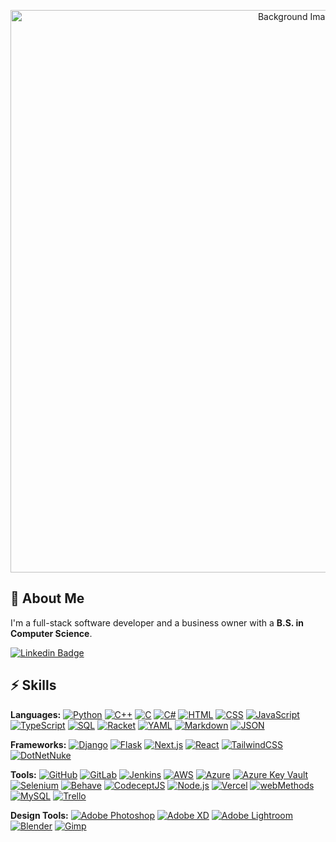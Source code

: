 <p align="center">
  <img src="https://i.ibb.co/y4VrWXz/background-Git-Hub3.jpg" alt="Background Image" width="900"/>
</p>

## 📌 About Me
I'm a full-stack software developer and a business owner with a **B.S. in Computer Science**.

[![Linkedin Badge](https://img.shields.io/badge/-GarretMook-blue?style=flat-square&logo=Linkedin&logoColor=white&link=https://www.linkedin.com/in/garretmook/)](https://www.linkedin.com/in/garretmook/)

## ⚡ Skills

**Languages:**
[![Python](https://img.shields.io/badge/-Python-black?style=flat-square&logo=Python)](#)
[![C++](https://img.shields.io/badge/-C++-00599C?style=flat-square&logo=c)](#)
[![C](https://img.shields.io/badge/-C-00599C?style=flat-square&logo=c)](#)
[![C#](https://custom-icon-badges.demolab.com/badge/C%23-%23239120.svg?logo=csharp&logoColor=white)](#)
[![HTML](https://img.shields.io/badge/HTML-%23E34F26.svg?logo=html5&logoColor=white)](#)
[![CSS](https://img.shields.io/badge/-CSS-1572B6?style=flat-square&logo=css3)](#)
[![JavaScript](https://img.shields.io/badge/-JavaScript-yellow?style=flat-square&logo=javascript)](#)
[![TypeScript](https://img.shields.io/badge/TypeScript-3178C6?logo=typescript&logoColor=fff)](#)
[![SQL](https://img.shields.io/badge/-SQL-white?style=flat-square&logo=postgresql)](#)
[![Racket](https://img.shields.io/badge/-Racket-black?style=flat-square&logo=racket)](#)
[![YAML](https://img.shields.io/badge/YAML-CB171E?logo=yaml&logoColor=fff)](#)
[![Markdown](https://img.shields.io/badge/Markdown-%23000000.svg?logo=markdown&logoColor=white)](#)
[![JSON](https://img.shields.io/badge/JSON-000?logo=json&logoColor=fff)](#)

**Frameworks:**
[![Django](https://img.shields.io/badge/Django-%23092E20.svg?logo=django&logoColor=white)](#)
[![Flask](https://img.shields.io/badge/Flask-000?logo=flask&logoColor=fff)](#)
[![Next.js](https://img.shields.io/badge/Next.js-black?logo=next.js&logoColor=white)](#)
[![React](https://img.shields.io/badge/React-%2320232a.svg?logo=react&logoColor=%2361DAFB)](#)
[![TailwindCSS](https://img.shields.io/badge/Tailwind%20CSS-%2338B2AC.svg?logo=tailwind-css&logoColor=white)](#)
[![DotNetNuke](https://img.shields.io/badge/-DotNetNuke-red?style)](#)

**Tools:**
[![GitHub](https://img.shields.io/badge/-GitHub-181717?style=flat-square&logo=github)](#)
[![GitLab](https://img.shields.io/badge/GitLab-FC6D26?logo=gitlab&logoColor=fff)](#)
[![Jenkins](https://img.shields.io/badge/-Jenkins-white?style=flat-square&logo=jenkins)](#)
[![AWS](https://img.shields.io/badge/AWS-%23FF9900.svg?logo=amazon-web-services&logoColor=white)](#)
[![Azure](https://img.shields.io/badge/-Azure-0078D7?style=flat-square&logo=microsoft-azure)](#)
[![Azure Key Vault](https://img.shields.io/badge/-Azure%20Key%20Vault-0078D7?style=flat-square&logo=microsoft-azure)](#)
[![Selenium](https://img.shields.io/badge/-Selenium-black?style=flat-square&logo=selenium)](#)
[![Behave](https://img.shields.io/badge/-Behave-yellow)](#)
[![CodeceptJS](https://img.shields.io/badge/-CodeceptJS-purple?style=flat-square&logo=codeceptjs)](#)
[![Node.js](https://img.shields.io/badge/-Node.js-green?style=flat-square&logo=nodedotjs)](#)
[![Vercel](https://img.shields.io/badge/-Vercel-black?style=flat-square&logo=vercel)](#)
[![webMethods](https://img.shields.io/badge/-webMethods-blue)](#)
[![MySQL](https://img.shields.io/badge/MySQL-4479A1?logo=mysql&logoColor=fff)](#)
[![Trello](https://img.shields.io/badge/Trello-0052CC?logo=trello&logoColor=fff)](#)

**Design Tools:**
[![Adobe Photoshop](https://img.shields.io/badge/Adobe%20Photoshop-31A8FF?logo=Adobe%20Photoshop&logoColor=black)](#)
[![Adobe XD](https://img.shields.io/badge/Adobe%20XD-470137?logo=Adobe%20XD&logoColor=#FF61F6)](#)
[![Adobe Lightroom](https://img.shields.io/badge/Adobe%20Lightroom-31A8FF?logo=Adobe%20Lightroom&logoColor=white)](#)
[![Blender](https://img.shields.io/badge/Blender-%23F5792A.svg?logo=blender&logoColor=white)](#)
[![Gimp](https://img.shields.io/badge/Gimp-5C5543?logo=gimp&logoColor=white)](#)
